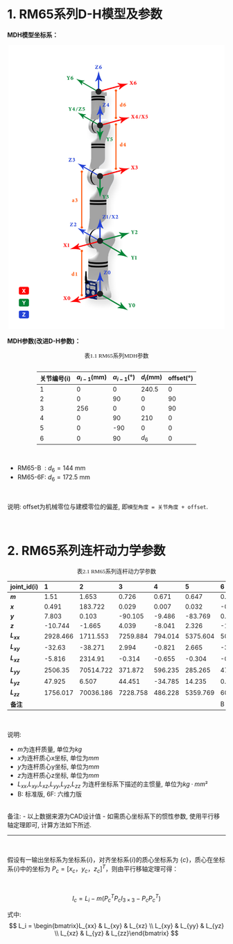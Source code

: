 # 1. RM65系列D-H模型及参数

**MDH模型坐标系：**

<div align="center"> <img src="../robotParameter/doc/RM65.png" width = 500 /> </div>

**MDH参数(改进D-H参数)：**

<style>
.center 
{
  width: auto;
  display: table;
  margin-left: auto;
  margin-right: auto;
}
</style>

<p align="center"><font face="黑体" size=2.>表1.1 RM65系列MDH参数</font></p>

<div class="center">

|关节编号(i)|$a_{i-1}$(mm)|$\alpha_{i -1}$(°)|$d_i$(mm)|offset(°)|
|:--|:--|:--|:--|:--|
|   1   |   0   |   0   |  240.5|   0   |
|   2   |   0   |   90  |   0   |   90  |
|   3   |   256 |   0   |   0   |   90  |
|   4   |   0   |   90  |   210 |   0   |
|   5   |   0   |   -90 |   0   |   0   |
|   6   |   0   |   90  | $d_6$ |   0   |

</div>

<br>

- RM65-B &nbsp;: $d_6=144$ mm
- RM65-6F: $d_6=172.5$ mm


<br>

说明: offset为机械零位与建模零位的偏差, 即`模型角度 = 关节角度 + offset`.

<br>


# 2. RM65系列连杆动力学参数
<style>
.center 
{
  width: auto;
  display: table;
  margin-left: auto;
  margin-right: auto;
}
</style>

<p align="center"><font face="黑体" size=2.>表2.1 RM65系列连杆动力学参数</font></p>

|   joint_id(i)   |  1     |  2     |  3     |  4     |  5     |  6     |  -     |
|:--   |:--     |:--     |:--     |:--     |:--     |:--     |:--     |
| **$m$**       | 1.51   | 1.653  | 0.726  | 0.671  | 0.647  | 0.107  | 0.248  |
| **$x$**       | 0.491  | 183.722 | 0.029  | 0.007  | 0.032  | -0.506 | -0.426 |
| **$y$**       | 7.803  | 0.103  | -90.105 | -9.486 | -83.769 | 0.255  | 0.237  |
| **$z$**       | -10.744 | -1.665 | 4.039  | -8.041 | 2.326  | -10.801 | -27.223 |
| **$L_{xx}$**  | 2928.466 | 1711.553 | 7259.884 | 794.014 | 5375.604 | 50.918 | 308.844 |
| **$L_{xy}$**  | -32.63 | -38.271 | 2.994  | -0.821 | 2.665  | -3.136 | -3.781 |
| **$L_{xz}$**  | -5.816 | 2314.91 | -0.314 | -0.655 | -0.304 | -0.699 | -1.468 |
| **$L_{yy}$**  | 2506.35 | 70514.722 | 371.872 | 596.235 | 285.265 | 47.42 | 304.616 |
| **$L_{yz}$**  | 47.925 | 6.507  | 44.451  | -34.785 | 14.235 | 0.388  | 0.888  |
| **$L_{zz}$**  | 1756.017 | 70036.186 | 7228.758 | 486.228 | 5359.769 | 60.35 | 122.62 |
| **备注**       |        |        |        |        |        | B      | 6F    |


<br>

说明:
- $m$为连杆质量, 单位为$kg$
- $x$为连杆质心x坐标, 单位为$mm$
- $y$为连杆质心y坐标, 单位为$mm$
- $z$为连杆质心z坐标, 单位为$mm$
- $L_{xx}$,$L_{xy}$,$L_{xz}$,$L_{yy}$,$L_{yz}$,$L_{zz}$ 为连杆坐标系下描述的主惯量, 单位为$kg·mm²$
- B: 标准版, 6F: 六维力版

<br>
备注: 
- 以上数据来源为CAD设计值
- 如需质心坐标系下的惯性参数, 使用平行移轴定理即可, 计算方法如下所述.

<br>

---

<br>

假设有一输出坐标系为坐标系$\{i\}$，对齐坐标系$\{i\}$的质心坐标系为 $\{c\}$，质心在坐标系$\{i\}$中的坐标为 $P_c = [x_c  ，y_c， z_c]^T$，则由平行移轴定理可得：

<br>

$$I_c = L_i - m (P_{c}^{T}P_cI_{3×3} - P_cP_{c}^{T})$$


式中:
$$
L_i = \begin{bmatrix}L_{xx} & L_{xy} & L_{xz} \\ L_{xy} & L_{yy} & L_{yz} \\ L_{xz} & L_{yz} & L_{zz}\end{bmatrix}
$$
